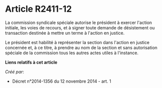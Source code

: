# Article R2411-12

La commission syndicale spéciale autorise le président à exercer l'action initiale, les voies de recours, et à signer toute
demande de désistement ou transaction destinée à mettre un terme à l'action en justice.

Le président est habilité à représenter la section dans l'action en justice concernée et, à ce titre, à prendre au nom de la
section et sans autorisation spéciale de la commission tous les autres actes utiles à l'instance.

**Liens relatifs à cet article**

_Créé par_:

  - Décret n°2014-1356 du 12 novembre 2014 - art. 1
